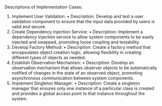 Descriptions of Implementation Cases:
1. Implement User Validation:
• Description: Develop and test a user validation component to ensure that the input data provided by users is valid and secure.
2. Create Dependency Injection Service:
• Description: Implement a dependency injection service to allow system components to be easily injected and swapped, promoting loose coupling and testability.
3. Develop Factory Method:
• Description: Create a factory method that encapsulates object creation logic, allowing flexibility in creating different types of objects as needed.
4. Establish Observation Mechanism:
• Description: Develop an observation mechanism that allows observer objects to be automatically notified of changes in the state of an observed object, promoting asynchronous communication between system components.
5. Implement Singleton Manager:
• Description: Create a singleton manager that ensures only one instance of a particular class is created and provides a global access point to that instance throughout the system.

